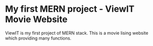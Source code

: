 # My first MERN project - ViewIT Movie Website
ViewIT is my first project of MERN stack. This is a movie lising website which providing many functions.
